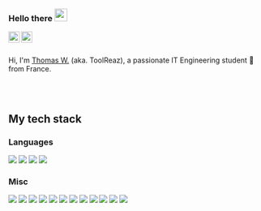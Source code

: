 ### Hello there <img src="https://media.giphy.com/media/hvRJCLFzcasrR4ia7z/giphy.gif" width="25px">
<a href="https://fr.linkedin.com/in/thomas-weidmann">
  <img align="left" alt="Thomas W's LinkedIN" width="22px" src="https://raw.githubusercontent.com/peterthehan/peterthehan/master/assets/linkedin.svg" />
</a>
<a href="https://www.reddit.com/user/ToolReaz">
  <img align="left" alt="ToolReaz's Reddit" width="22px" src="https://raw.githubusercontent.com/peterthehan/peterthehan/master/assets/reddit.svg" />
</a>

<br />
<br />

Hi, I'm [Thomas W.](https://toolreaz.space/) (aka. ToolReaz), a passionate IT Engineering student 🚀 from France.

<br />
<br />

## My tech stack

### Languages
![](https://img.shields.io/badge/%20-JavaScript-blueviolet?style=for-the-badge&logo=javascript&logoColor=white&color=6aa6f8)
![](https://img.shields.io/badge/Language-HTML-blueviolet?style=for-the-badge&logo=html5&logoColor=white&color=6aa6f8)
![](https://img.shields.io/badge/Language-CSS-blueviolet?style=for-the-badge&logo=css3&logoColor=white&color=6aa6f8)
![](https://img.shields.io/badge/Language-CSS-blueviolet?style=for-the-badge&logo=css3&logoColor=white&color=6aa6f8)

### Misc
![](https://img.shields.io/badge/OS-ArchLinux-blueviolet?style=for-the-badge&logo=linux&logoColor=white&color=6aa6f8)
![](https://img.shields.io/badge/Editor-VS_Code-blueviolet?style=for-the-badge&logo=visual-studio-code&logoColor=white&color=6aa6f8)
![](https://img.shields.io/badge/Framework-NodeJS-blueviolet?style=for-the-badge&logo=node.js&logoColor=white&color=6aa6f8)
![](https://img.shields.io/badge/Framework-React-blueviolet?style=for-the-badge&logo=react&logoColor=white&color=6aa6f8)
![](https://img.shields.io/badge/Shell-Bash-blueviolet?style=for-the-badge&logo=gnu-bash&logoColor=white&color=6aa6f8)
![](https://img.shields.io/badge/Tool-Docker-blueviolet?style=for-the-badge&logo=docker&logoColor=white&color=6aa6f8)
![](https://img.shields.io/badge/Tool-NodeRED-blueviolet?style=for-the-badge&logo=node-RED&logoColor=white&color=6aa6f8)
![](https://img.shields.io/badge/Framework-Electron-blueviolet?style=for-the-badge&logo=electron&logoColor=white&color=6aa6f8)
![](https://img.shields.io/badge/Framework-Fastify-blueviolet?style=for-the-badge&logo=fastify&logoColor=white&color=6aa6f8)
![](https://img.shields.io/badge/Database-MongoDB-blueviolet?style=for-the-badge&logo=mongodb&logoColor=white&color=6aa6f8)
![](https://img.shields.io/badge/Database-MySQL-blueviolet?style=for-the-badge&logo=mysql&logoColor=white&color=6aa6f8)
![](https://img.shields.io/badge/Tool-Office-blueviolet?style=for-the-badge&logo=microsoft-office&logoColor=white&color=6aa6f8)
